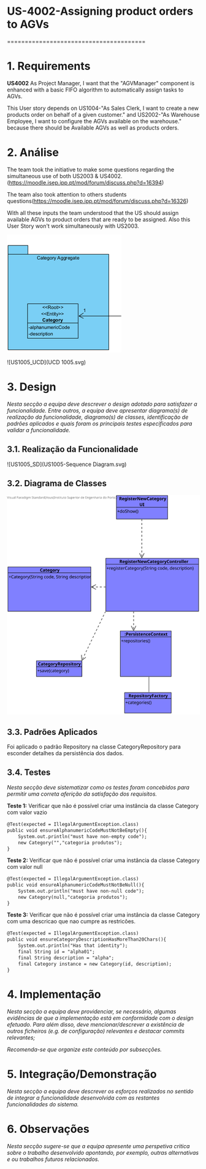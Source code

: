 # US-4002-Assigning product orders to AGVs
=======================================


# 1. Requirements

**US4002** As Project Manager, I want that the "AGVManager" component is enhanced with a basic FIFO algorithm to automatically assign tasks to AGVs.

This User story depends on US1004-"As Sales Clerk, I want to create a new products order on behalf of a given customer." and 
US2002-"As Warehouse Employee, I want to configure the AGVs available on the warehouse." because there should be Available AGVs as well as products orders.
# 2. Análise

The team took the initiative to make some questions regarding the simultaneous use of both US2003 & US4002.(https://moodle.isep.ipp.pt/mod/forum/discuss.php?d=16394)

The team also took attention to others students questions(https://moodle.isep.ipp.pt/mod/forum/discuss.php?d=16326)

With all these inputs the team understood that the US should assign available AGVs to product orders that are ready to be assigned. Also this User Story won't work
simultaneously with US2003. 

![US1005_SD](PartialDomainModel.png)

![US1005_UCD](UCD 1005.svg)

# 3. Design

*Nesta secção a equipa deve descrever o design adotado para satisfazer a funcionalidade. Entre outros, a equipa deve apresentar diagrama(s) de realização da funcionalidade, diagrama(s) de classes, identificação de padrões aplicados e quais foram os principais testes especificados para validar a funcionalidade.*



## 3.1. Realização da Funcionalidade
![US1005_SD](US1005-Sequence Diagram.svg)

## 3.2. Diagrama de Classes

![US1005_SD](US1005-CD.svg)

## 3.3. Padrões Aplicados

Foi aplicado o padrão Repository na classe CategoryRepository para esconder detalhes da persistência dos dados.


## 3.4. Testes 
*Nesta secção deve sistematizar como os testes foram concebidos para permitir uma correta aferição da satisfação dos requisitos.*

**Teste 1:** Verificar que não é possível criar uma instância da classe Category com valor vazio


    @Test(expected = IllegalArgumentException.class)
    public void ensureAlphanumericCodeMustNotBeEmpty(){
        System.out.println("must have non-empty code");
        new Category("","categoria produtos");
    }
**Teste 2:** Verificar que não é possível criar uma instância da classe Category com valor null

    @Test(expected = IllegalArgumentException.class)
    public void ensureAlphanumericCodeMustNotBeNull(){
        System.out.println("must have non-null code");
        new Category(null,"categoria produtos");
    }

**Teste 3:** Verificar que não é possível criar uma instância da classe Category com uma descricao que nao cumpre as restricões.

    @Test(expected = IllegalArgumentException.class)
    public void ensureCategoryDescriptionHasMoreThan20Chars(){
        System.out.println("Has that identity");
        final String id = "alpha01";
        final String description = "alpha";
        final Category instance = new Category(id, description);
    }

# 4. Implementação

*Nesta secção a equipa deve providenciar, se necessário, algumas evidências de que a implementação está em conformidade com o design efetuado. Para além disso, deve mencionar/descrever a existência de outros ficheiros (e.g. de configuração) relevantes e destacar commits relevantes;*

*Recomenda-se que organize este conteúdo por subsecções.*

# 5. Integração/Demonstração

*Nesta secção a equipa deve descrever os esforços realizados no sentido de integrar a funcionalidade desenvolvida com as restantes funcionalidades do sistema.*

# 6. Observações

*Nesta secção sugere-se que a equipa apresente uma perspetiva critica sobre o trabalho desenvolvido apontando, por exemplo, outras alternativas e ou trabalhos futuros relacionados.*



